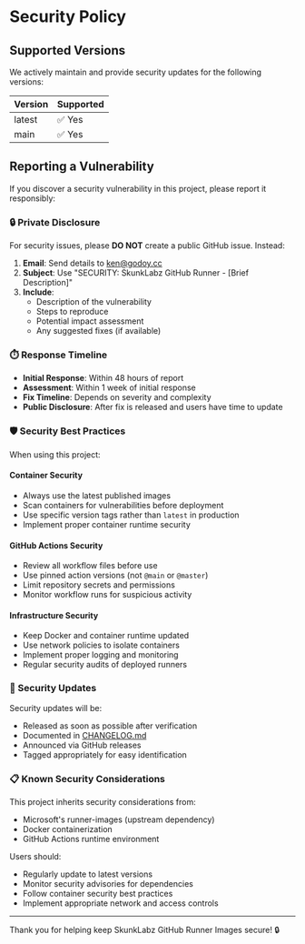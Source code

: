 # Security Policy

## Supported Versions

We actively maintain and provide security updates for the following versions:

| Version | Supported          |
| ------- | ------------------ |
| latest  | ✅ Yes             |
| main    | ✅ Yes             |

## Reporting a Vulnerability

If you discover a security vulnerability in this project, please report it responsibly:

### 🔒 Private Disclosure

For security issues, please **DO NOT** create a public GitHub issue. Instead:

1. **Email**: Send details to [ken@godoy.cc](mailto:ken@godoy.cc)
2. **Subject**: Use "SECURITY: SkunkLabz GitHub Runner - [Brief Description]"
3. **Include**:
   - Description of the vulnerability
   - Steps to reproduce
   - Potential impact assessment
   - Any suggested fixes (if available)

### ⏱️ Response Timeline

- **Initial Response**: Within 48 hours of report
- **Assessment**: Within 1 week of initial response
- **Fix Timeline**: Depends on severity and complexity
- **Public Disclosure**: After fix is released and users have time to update

### 🛡️ Security Best Practices

When using this project:

#### Container Security
- Always use the latest published images
- Scan containers for vulnerabilities before deployment
- Use specific version tags rather than `latest` in production
- Implement proper container runtime security

#### GitHub Actions Security
- Review all workflow files before use
- Use pinned action versions (not `@main` or `@master`)
- Limit repository secrets and permissions
- Monitor workflow runs for suspicious activity

#### Infrastructure Security
- Keep Docker and container runtime updated
- Use network policies to isolate containers
- Implement proper logging and monitoring
- Regular security audits of deployed runners

### 🔄 Security Updates

Security updates will be:
- Released as soon as possible after verification
- Documented in [CHANGELOG.md](CHANGELOG.md)
- Announced via GitHub releases
- Tagged appropriately for easy identification

### 📋 Known Security Considerations

This project inherits security considerations from:
- Microsoft's runner-images (upstream dependency)
- Docker containerization
- GitHub Actions runtime environment

Users should:
- Regularly update to latest versions
- Monitor security advisories for dependencies
- Follow container security best practices
- Implement appropriate network and access controls

---

Thank you for helping keep SkunkLabz GitHub Runner Images secure! 🔒